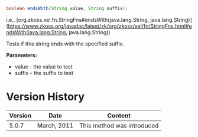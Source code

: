 ```java
boolean endsWith(String value, String suffix);
```

  
i.e.,
[org.zkoss.xel.fn.StringFns#endsWith(java.lang.String, java.lang.String)](https://www.zkoss.org/javadoc/latest/zk/org/zkoss/xel/fn/StringFns.html#endsWith(java.lang.String, java.lang.String))

Tests if this string ends with the specified suffix.

**Parameters:**

- value - the value to test
- suffix - the suffix to test

# Version History

| Version | Date        | Content                    |
|---------|-------------|----------------------------|
| 5.0.7   | March, 2011 | This method was introduced |
